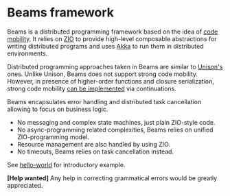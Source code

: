# Beams framework

Beams is a distributed programming framework based on the idea of [code mobility](https://en.wikipedia.org/wiki/Code_mobility).
It relies on [ZIO](https://github.com/zio/zio) to provide high-level composable abstractions for writing
distributed programs and uses [Akka](https://akka.io/) to run them in distributed environments.

Distributed programming approaches taken in Beams are similar to [Unison's](https://github.com/unisonweb/unison) 
ones. Unlike Unison, Beams does not support strong code mobility. However, in presence of higher-order functions and
closure serialization, strong code mobility [can be implemented](http://www.dcs.gla.ac.uk/~trinder/papers/strongm.pdf)
via continuations.

Beams encapsulates error handling and distributed task cancellation allowing to focus on business logic. 

- No messaging and complex state machines, just plain ZIO-style code.
- No async-programming related complexities, Beams relies on unified ZIO-programming model.
- Resource management are also handled by using ZIO.
- No timeouts, Beams relies on task cancellation instead. 

See [hello-world](examples/hello-world/src/main/scala/Main.scala) for introductory example.

**\[Help wanted\]** Any help in correcting grammatical errors would be greatly appreciated.